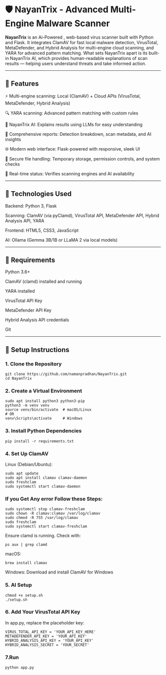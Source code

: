 # 🛡️ NayanTrix - Advanced Multi-Engine Malware Scanner

**NayanTrix** is an Ai-Powered , web-based virus scanner built with Python and Flask. It integrates ClamAV for fast local malware detection, VirusTotal, MetaDefender, and Hybrid Analysis for multi-engine cloud scanning, and YARA for advanced pattern matching. What sets NayanTrix apart is its built-in NayanTrix AI, which provides human-readable explanations of scan results — helping users understand threats and take informed action.

---

## 🚀 Features

⚡ Multi-engine scanning: Local (ClamAV) + Cloud APIs (VirusTotal, MetaDefender, Hybrid Analysis)

🔍 YARA scanning: Advanced pattern matching with custom rules

🧠 NayanTrix AI: Explains results using LLMs for easy understanding

📄 Comprehensive reports: Detection breakdown, scan metadata, and AI insights

🌐 Modern web interface: Flask-powered with responsive, sleek UI

🔐 Secure file handling: Temporary storage, permission controls, and system checks

🧪 Real-time status: Verifies scanning engines and AI availability



---

## 🧱 Technologies Used

Backend: Python 3, Flask

Scanning: ClamAV (via pyClamd), VirusTotal API, MetaDefender API, Hybrid Analysis API, YARA

Frontend: HTML5, CSS3, JavaScript

AI: Ollama (Gemma 3B/1B or LLaMA 2 via local models)



---

## 🧰 Requirements

Python 3.6+

ClamAV (clamd) installed and running

YARA installed

VirusTotal API Key

MetaDefender API Key

Hybrid Analysis API credentials

Git


---

## 🧪 Setup Instructions

### 1. Clone the Repository

```
git clone https://github.com/namanpradhan/NayanTrix.git
cd NayanTrix 

```
### 2. Create a Virtual Environment
```
sudo apt install python3 python3-pip
python3 -m venv venv
source venv/bin/activate  # macOS/Linux
# OR
venv\Scripts\activate     # Windows
```
### 3. Install Python Dependencies
```
pip install -r requirements.txt
```
### 4. Set Up ClamAV

Linux (Debian/Ubuntu):
```
sudo apt update
sudo apt install clamav clamav-daemon
sudo freshclam
sudo systemctl start clamav-daemon
```
### If you Get Any error Follow these Steps: 
```
sudo systemctl stop clamav-freshclam
sudo chown -R clamav:clamav /var/log/clamav
sudo chmod -R 755 /var/log/clamav
sudo freshclam
sudo systemctl start clamav-freshclam
```
Ensure clamd is running. Check with:
```
ps aux | grep clamd
```
macOS:
```
brew install clamav
```

Windows:
Download and install ClamAV for Windows


### 5. AI Setup 

```
chmod +x setup.sh
./setup.sh
```
### 6. Add Your VirusTotal API Key

In app.py, replace the placeholder key:
```
VIRUS_TOTAL_API_KEY = 'YOUR_API_KEY_HERE'
METADEFENDER_API_KEY = 'YOUR_API_KEY'
HYBRID_ANALYSIS_API_KEY = 'YOUR_API_KEY'
HYBRID_ANALYSIS_SECRET = 'YOUR_SECRET'

```
### 7.Run
```
python app.py 
```
